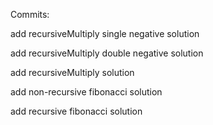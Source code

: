 Commits:


add recursiveMultiply single negative solution

add recursiveMultiply double negative solution

add recursiveMultiply solution

add non-recursive fibonacci solution

add recursive fibonacci solution
